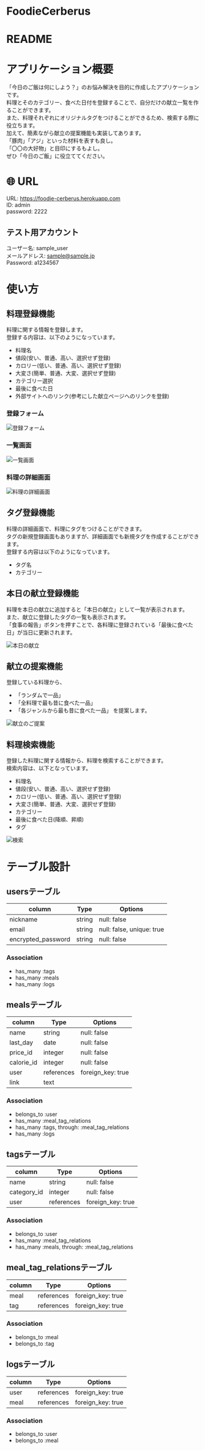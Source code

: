 # FoodieCerberus

# README

# アプリケーション概要

「今日のご飯は何にしよう？」のお悩み解決を目的に作成したアプリケーションです。<br>
料理とそのカテゴリー、食べた日付を登録することで、自分だけの献立一覧を作ることができます。<br>
また、料理それぞれにオリジナルタグをつけることができるため、検索する際に役立ちます。<br>
加えて、簡素ながら献立の提案機能も実装してあります。<br>
「豚肉」「アジ」といった材料を表すも良し。<br>
「〇〇の大好物」と目印にするもよし。<br>
ぜひ「今日のご飯」に役立ててください。<br>

# 🌐 URL
URL: https://foodie-cerberus.herokuapp.com<br>
ID: admin<br>
password: 2222

## テスト用アカウント
ユーザー名: sample_user<br>
メールアドレス: sample@sample.jp<br>
Password: a1234567

# 使い方

## 料理登録機能
料理に関する情報を登録します。<br>
登録する内容は、以下のようになっています。<br>
- 料理名
- 値段(安い、普通、高い、選択せず登録)
- カロリー(低い、普通、高い、選択せず登録)
- 大変さ(簡単、普通、大変、選択せず登録)
- カテゴリー選択
- 最後に食べた日
- 外部サイトへのリンク(参考にした献立ページへのリンクを登録)

### 登録フォーム
![登録フォーム](https://i.gyazo.com/f99d2ad72b16b42e4358a2dddc74eb07.png)

### 一覧画面
![一覧画面](https://i.gyazo.com/aff386e1f7863313354e1e065c180d7a.png)

### 料理の詳細画面
![料理の詳細画面](https://i.gyazo.com/00d24c8205538deda870cd794099d236.png)

## タグ登録機能
料理の詳細画面で、料理にタグをつけることができます。<br>
タグの新規登録画面もありますが、詳細画面でも新規タグを作成することができます。<br>
登録する内容は以下のようになっています。<br>
- タグ名
- カテゴリー


## 本日の献立登録機能
料理を本日の献立に追加すると「本日の献立」として一覧が表示されます。<br>
また、献立に登録したタグの一覧も表示されます。<br>
「食事の報告」ボタンを押すことで、各料理に登録されている「最後に食べた日」が当日に更新されます。<br>

![本日の献立](https://i.gyazo.com/69fe766ec8414e9f8a288ea8b814a089.png)


## 献立の提案機能
登録している料理から、<br>
- 「ランダムで一品」
- 「全料理で最も昔に食べた一品」
- 「各ジャンルから最も昔に食べた一品」
を提案します。

![献立のご提案](https://i.gyazo.com/1cce798dd40749095e1e4844b3ef1115.png)


## 料理検索機能
登録した料理に関する情報から、料理を検索することができます。<br>
検索内容は、以下となっています。<br>
- 料理名
- 値段(安い、普通、高い、選択せず登録)
- カロリー(低い、普通、高い、選択せず登録)
- 大変さ(簡単、普通、大変、選択せず登録)
- カテゴリー
- 最後に食べた日(降順、昇順)
- タグ

![検索](https://i.gyazo.com/beae8dabcc737c323c1cbd899bc925cb.png)



# テーブル設計

## usersテーブル

| column             | Type       | Options                   |
| ------------------ | ---------- | ------------------------- |
| nickname           | string     | null: false               |
| email              | string     | null: false, unique: true |
| encrypted_password | string     | null: false               |

### Association

- has_many :tags
- has_many :meals
- has_many :logs

## mealsテーブル

| column     | Type       | Options                   |
| ---------- | ---------- | ------------------------- |
| name       | string     | null: false               |
| last_day   | date       | null: false               |
| price_id   | integer    | null: false               |
| calorie_id | integer    | null: false               |
| user       | references | foreign_key: true         |
| link       | text       |                           |

### Association

- belongs_to :user
- has_many :meal_tag_relations
- has_many :tags, through: :meal_tag_relations
- has_many :logs

## tagsテーブル

| column      | Type       | Options                   |
| ----------- | ---------- | ------------------------- |
| name        | string     | null: false               |
| category_id | integer    | null: false               |
| user        | references | foreign_key: true         |

### Association

- belongs_to :user
- has_many :meal_tag_relations
- has_many :meals, through: :meal_tag_relations

## meal_tag_relationsテーブル

| column | Type       | Options                   |
| ------ | ---------- | ------------------------- |
| meal   | references | foreign_key: true         |
| tag    | references | foreign_key: true         |

### Association

- belongs_to :meal
- belongs_to :tag

## logsテーブル

| column | Type       | Options                   |
| ------ | ---------- | ------------------------- |
| user   | references | foreign_key: true         |
| meal   | references | foreign_key: true         |

### Association

- belongs_to :user
- belongs_to :meal
